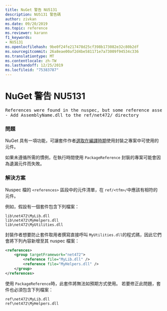 ```yaml
---
title: NuGet 警告 NU5131
description: NU5131 警告碼
author: zivkan
ms.date: 09/20/2019
ms.topic: reference
ms.reviewer: karann
f1_keywords:
- NU5131
ms.openlocfilehash: 9be0f24fe217478d25cf398b173082e32c80b2df
ms.sourcegitcommit: 26a8eae00af2d4be581171e7a73009f94534c336
ms.translationtype: MT
ms.contentlocale: zh-TW
ms.lasthandoff: 12/25/2019
ms.locfileid: "75383787"
---
```

# <a name="nuget-warning-nu5131"></a>NuGet 警告 NU5131

<pre>References were found in the nuspec, but some reference assemblies were not found in both the nuspec and ref folder. Add the following reference assemblies:
- Add AssemblyName.dll to the ref/net472/ directory</pre>

### <a name="issue"></a>問題

NuGet 具有一項功能，可讓套件作者[選取在編譯時期](../../create-packages/Select-assemblies-referenced-by-projects.md)使用封裝之專案中可使用的元件。

如果未遵循所需的慣例，在執行時間使用 `PackageReference` 封裝的專案可能會因為遺漏元件而失敗。

### <a name="solution"></a>解決方案

Nuspec 檔的 `<references>` 區段中的元件清單，在 `ref/<tfm>/`中應該有相符的元件。

例如，假設有一個套件包含下列檔案：

```text
lib\net472\MyLib.dll
lib\net472\MyHelpers.dll
lib\net472\MyUtilities.dll
```

封裝作者想要防止套件取用者撰寫直接呼叫 `MyUtilities.dll`的程式碼，因此它們會將下列內容新增至其 nuspec 檔案：

```xml
<references>
    <group targetFramework="net472">
        <reference file="MyLib.dll" />
        <reference file="MyHelpers.dll" />
    </group>
</references>
```

使用 `PackageReference`時，此套件將無法如預期方式使用。 若要修正此問題，套件也必須包含下列檔案：

```text
ref\net472\MyLib.dll
ref\net472\MyHelpers.dll
```
